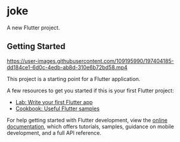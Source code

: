 # joke

A new Flutter project.

## Getting Started

https://user-images.githubusercontent.com/109195990/197404185-dd184ce1-6d0c-4edb-ab8d-310e6b72bd58.mp4



This project is a starting point for a Flutter application.

A few resources to get you started if this is your first Flutter project:

- [Lab: Write your first Flutter app](https://docs.flutter.dev/get-started/codelab)
- [Cookbook: Useful Flutter samples](https://docs.flutter.dev/cookbook)

For help getting started with Flutter development, view the
[online documentation](https://docs.flutter.dev/), which offers tutorials,
samples, guidance on mobile development, and a full API reference.
